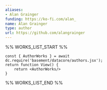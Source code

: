 ```yaml
---
aliases:
- Alan Grainger
funding: https://ko-fi.com/alan_
name: Alan Grainger
type: author
url: https://github.com/alangrainger
---
```



%% WORKS_LIST_START %%

```datacorejsx
const { AuthorWorks } = await dc.require('basement/datacore/authors.jsx');
return function View() {
    return <AuthorWorks/>
}
```
%% WORKS_LIST_END %%